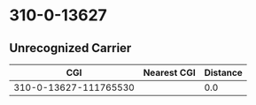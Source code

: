 # 310-0-13627
## Unrecognized Carrier


| CGI | Nearest CGI | Distance |
|-----|-------------|----------|
| 310-0-13627-111765530 |  | 0.0 |
